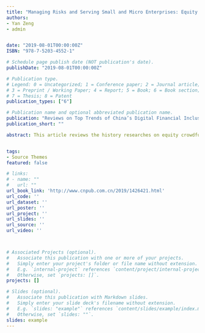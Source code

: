 ```yaml
---
title: "Managing Risks and Serving Small and Micro Enterprises: Equity Crowdfunding is Expected to Promote the “First Kilometer” of Microfinancing"
authors:
- Yan Zeng
- admin


date: "2019-08-01T00:00:00Z"
ISBN: "978-7-5203-4552-1"

# Schedule page publish date (NOT publication's date).
publishDate: "2019-08-01T00:00:00Z"

# Publication type.
# Legend: 0 = Uncategorized; 1 = Conference paper; 2 = Journal article;
# 3 = Preprint / Working Paper; 4 = Report; 5 = Book; 6 = Book section;
# 7 = Thesis; 8 = Patent
publication_types: ["6"]

# Publication name and optional abbreviated publication name.
publication: "Reviews on Top Trends of China’s Digital Financial Inclusion (2018-2019) p.24 - p.39"
publication_short: ""

abstract: This article reviews the history researches on equity crowdfunding, reflecting on the strength and shortcoming of it and provides suggestions to enhance the efficieny of this finance format.


tags:
- Source Themes
featured: false

# links:
# - name: ""
#   url: ""
url_book_link: 'http://www.cnpub.com.cn/2019/1426421.html'
url_code: ''
url_dataset: ''
url_poster: ''
url_project: ''
url_slides: ''
url_source: ''
url_video: ''



# Associated Projects (optional).
#   Associate this publication with one or more of your projects.
#   Simply enter your project's folder or file name without extension.
#   E.g. `internal-project` references `content/project/internal-project/index.md`.
#   Otherwise, set `projects: []`.
projects: []

# Slides (optional).
#   Associate this publication with Markdown slides.
#   Simply enter your slide deck's filename without extension.
#   E.g. `slides: "example"` references `content/slides/example/index.md`.
#   Otherwise, set `slides: ""`.
slides: example
---
```

